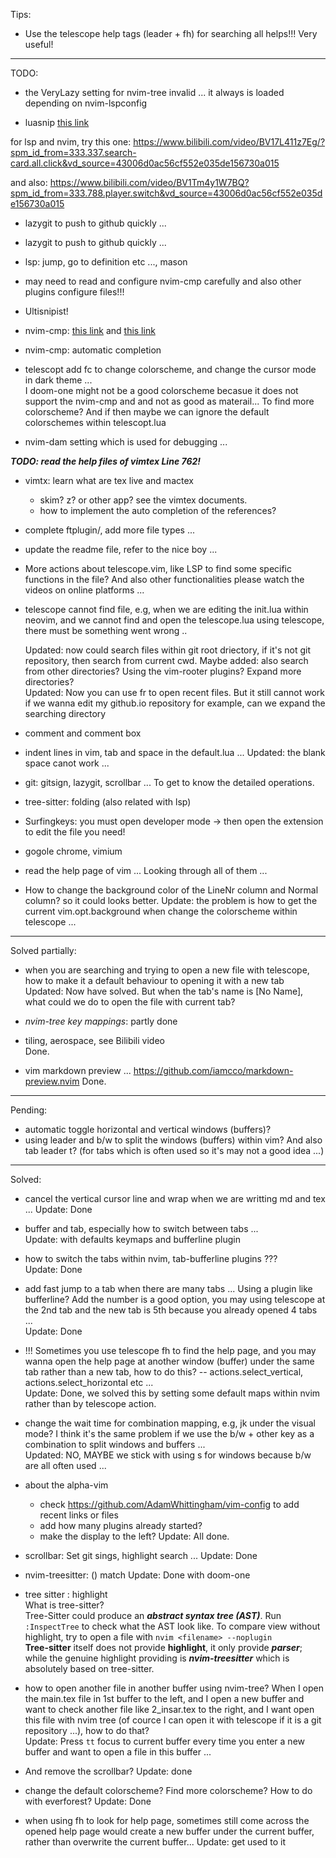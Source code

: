 Tips:
- Use the telescope help tags (leader + fh) for searching all helps!!! Very useful!

-------------------------------------------------------------------------------------------------------------------------------------------------------

TODO:

- the VeryLazy setting for nvim-tree invalid ... it always is loaded depending on nvim-lspconfig

- luasnip [this link](https://www.bilibili.com/video/BV15k4y1H7yd/?spm_id_from=333.337.search-card.all.click&vd_source=43006d0ac56cf552e035de156730a015) 

for lsp and nvim, try this one: https://www.bilibili.com/video/BV17L411z7Eg/?spm_id_from=333.337.search-card.all.click&vd_source=43006d0ac56cf552e035de156730a015

and also: https://www.bilibili.com/video/BV1Tm4y1W7BQ?spm_id_from=333.788.player.switch&vd_source=43006d0ac56cf552e035de156730a015
 

- lazygit to push to github quickly ...
- lazygit to push to github quickly ...

- lsp: jump, go to definition etc ..., mason  

- may need to read and configure nvim-cmp carefully and also other plugins configure files!!!

- Ultisnipist!

- nvim-cmp: [this link](https://www.youtube.com/watch?v=NL8D8EkphUw) and [this link](https://www.bilibili.com/video/BV1qT4y1a7tw/?spm_id_from=333.337.search-card.all.click&vd_source=43006d0ac56cf552e035de156730a015) 

- nvim-cmp: automatic completion  


- telescopt add <leader>fc to change colorscheme, and change the cursor mode in dark theme ...  
I doom-one might not be a good colorscheme becasue it does not support the nvim-cmp and and not as
good as materail... To find more colorscheme? And if then maybe we can ignore the default
colorschemes within telescopt.lua

- nvim-dam setting which is used for debugging  ...

***TODO: read the help files of vimtex Line 762!***
- vimtx: learn what are tex live and mactex  
  - skim? z? or other app? see the vimtex documents.
  - how to implement the auto completion of the references?

- complete ftplugin/, add more file types ...

- update the readme file, refer to the nice boy ...


- More actions about telescope.vim, like LSP to find some specific functions in the file? And also other functionalities please watch the videos on online platforms ...

- telescope cannot find file, e.g, when we are editing the init.lua within neovim, and we cannot find and open the telescope.lua using telescope, there must be something went wrong ..

  Updated: now could search files within git root driectory, if it's not git repository, then search from current cwd. Maybe added: also search from other directories? Using the vim-rooter plugins? Expand more directories?   
  Updated: Now you can use <leader>fr to open recent files. But it still cannot work if we wanna edit my github.io repository for example, can we expand the searching directory  

- comment and comment box

- indent lines in vim, tab and space in the default.lua ...
  Updated: the blank space canot work ...

- git: gitsign, lazygit, scrollbar ... To get to know the detailed operations.

- tree-sitter: folding (also related with lsp)

- Surfingkeys: you must open developer mode -> then open the extension to edit the file you need!
- gogole chrome, vimium

- read the help page of vim ... Looking through all of them ...

- How to change the background color of the LineNr column and Normal column? so it could looks better. Update: the problem is how to get the current vim.opt.background when change the colorscheme within telescope ...

-------------------------------------------------------------------------------------------------------------------------------------------------------

Solved partially:  
- when you are searching and trying to open a new file with telescope, how to make it a default behaviour to opening it with a new tab  
  Updated: Now have solved. But when the tab's name is [No Name], what could we do to open the file with current tab?  

- *nvim-tree key mappings*: partly done

- tiling, aerospace, see Bilibili video  
Done.
- vim markdown preview ... https://github.com/iamcco/markdown-preview.nvim
Done. 
-------------------------------------------------------------------------------------------------------------------------------------------------------

Pending:  
- automatic toggle horizontal and vertical windows (buffers)?
- using leader and b/w to split the windows (buffers) within vim? And also tab leader t? (for tabs which is often used so it's may not a good idea ...)


-------------------------------------------------------------------------------------------------------------------------------------------------------

Solved:

- cancel the vertical cursor line and wrap when we are writting md and tex ...
  Update: Done

- buffer and tab, especially how to switch between tabs ...  
  Update: with defaults keymaps and bufferline plugin

- how to switch the tabs within nvim, tab-bufferline plugins ???  
  Update: Done

- add fast jump to a tab when there are many tabs ... Using a plugin like bufferline? Add the number is a good option, you may using telescope at the 2nd tab and the new tab is 5th because you already opened 4 tabs ...  
  Update: Done

- !!! Sometimes you use telescope <leader>fh to find the help page, and you may wanna open the help page at another window (buffer) under the same tab rather than a new tab, how to do this?  -- actions.select_vertical, actions.select_horizontal etc ...  
  Update: Done, we solved this by setting some default maps within nvim rather than by telescope action.

- change the wait time for combination mapping, e.g, jk under the visual mode? I think it's the same problem if we use the b/w + other key as a combination to split windows and buffers ...  
  Updated: NO, MAYBE we stick with using s for windows because b/w are all often used ...

- about the alpha-vim
  - check https://github.com/AdamWhittingham/vim-config to add recent links or files
  - add how many plugins already started?
  - make the display to the left?
  Update: All done.

- scrollbar: Set git sings, highlight search  ...
  Update: Done

- nvim-treesitter: () match
  Update: Done with doom-one

- tree sitter : highlight  
What is tree-sitter?  
Tree-Sitter could produce an ***abstract syntax tree (AST)***. Run `:InspectTree` to check what the AST look like. To compare view without highlight, try to open a file with `nvim <filename> --noplugin`  
**Tree-sitter** itself does not provide **highlight**, it only provide ***parser***; while the genuine highlight providing is ***nvim-treesitter*** which is absolutely based on tree-sitter.

- how to open another file in another buffer using nvim-tree? When I open the main.tex file in 1st buffer to the left, and I open a new buffer and want to check another file like 2_insar.tex to the right, and I want open this file with nvim tree (of cource I can open it with telescope if it is a git repository ...), how to do that?  
Update: Press `tt` focus to current buffer every time you enter a new buffer and want to open a file in this buffer ...

- And remove the scrollbar?
Update: done

- change the default colorscheme? Find more colorscheme? How to do with everforest?
Update: Done


- when using <leader>fh to look for help page, sometimes still come across the opened help page would create a new buffer under the current buffer, rather than overwrite the current buffer...
Update: get used to it
